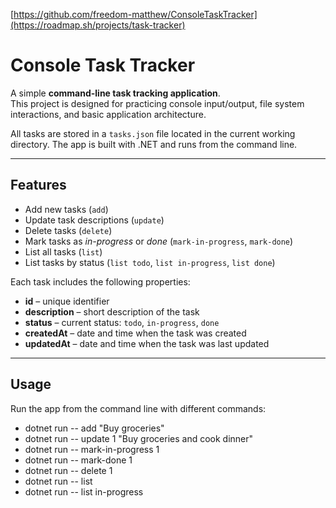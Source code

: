 [https://github.com/freedom-matthew/ConsoleTaskTracker](https://roadmap.sh/projects/task-tracker)

# Console Task Tracker

A simple **command-line task tracking application**.  
This project is designed for practicing console input/output, file system interactions, and basic application architecture.

All tasks are stored in a `tasks.json` file located in the current working directory. The app is built with .NET and runs from the command line.

---

## Features

- Add new tasks (`add`)
- Update task descriptions (`update`)
- Delete tasks (`delete`)
- Mark tasks as *in-progress* or *done* (`mark-in-progress`, `mark-done`)
- List all tasks (`list`)
- List tasks by status (`list todo`, `list in-progress`, `list done`)

Each task includes the following properties:

- **id** – unique identifier  
- **description** – short description of the task  
- **status** – current status: `todo`, `in-progress`, `done`  
- **createdAt** – date and time when the task was created  
- **updatedAt** – date and time when the task was last updated  

---

## Usage

Run the app from the command line with different commands:
- dotnet run -- add "Buy groceries"
- dotnet run -- update 1 "Buy groceries and cook dinner"
- dotnet run -- mark-in-progress 1
- dotnet run -- mark-done 1
- dotnet run -- delete 1
- dotnet run -- list
- dotnet run -- list in-progress
